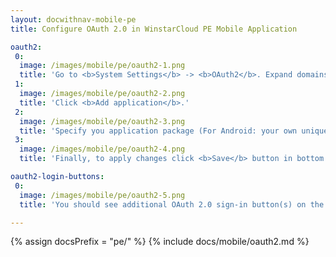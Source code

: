 ```yaml
---
layout: docwithnav-mobile-pe
title: Configure OAuth 2.0 in WinstarCloud PE Mobile Application

oauth2:
 0:
  image: /images/mobile/pe/oauth2-1.png
  title: 'Go to <b>System Settings</b> -> <b>OAuth2</b>. Expand domains panel.<br>Open <b>Mobile applications</b> tab.'
 1:
  image: /images/mobile/pe/oauth2-2.png
  title: 'Click <b>Add application</b>.'
 2:
  image: /images/mobile/pe/oauth2-3.png
  title: 'Specify you application package (For Android: your own unique Application ID. For iOS: Product bundle identifier.)<br>Remember autogenerated <b>Application secret</b> or input your own secret.'
 3:
  image: /images/mobile/pe/oauth2-4.png
  title: 'Finally, to apply changes click <b>Save</b> button in bottom right corner of OAuth form.'

oauth2-login-buttons:
 0:
  image: /images/mobile/pe/oauth2-5.png
  title: 'You should see additional OAuth 2.0 sign-in button(s) on the top of login form.'

---
```


{% assign docsPrefix = "pe/" %}
{% include docs/mobile/oauth2.md %}

